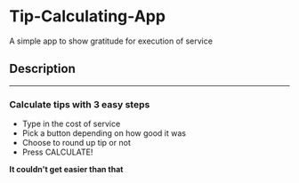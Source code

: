 # Tip-Calculating-App
A simple app to show gratitude for execution of service

## Description 
---

### Calculate tips with 3 easy steps
- Type in the cost of service
- Pick a button depending on how good it was
- Choose to round up tip or not
- Press CALCULATE!

**It couldn't get easier than that**
